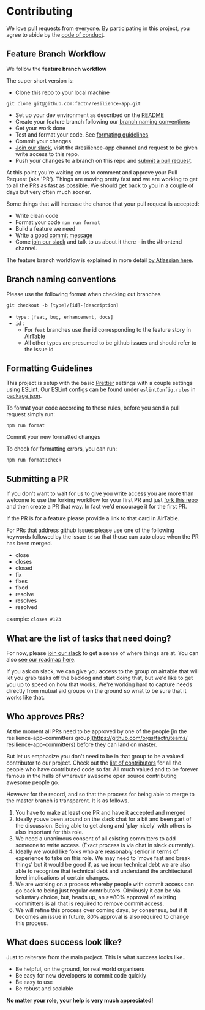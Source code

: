 # Contributing

We love pull requests from everyone. By participating in this project, you
agree to abide by the [code of conduct].

[code of conduct]: /CODE_OF_CONDUCT.md

## Feature Branch Workflow

We follow the **feature branch workflow**

The super short version is:

- Clone this repo to your local machine

```
git clone git@github.com:factn/resilience-app.git
```

- Set up your dev environment as described on the [README](https://github.com/factn/resilience-app/blob/master/README.md)
- Create your feature branch following our [branch naming conventions](#branch-naming-conventions)
- Get your work done
- Test and format your code. See [formating guidelines](#formatting-guidelines)
- Commit your changes
- [Join our slack], visit the #resilience-app channel and request to be given write access to this repo.
- Push your changes to a branch on this repo and [submit a pull request](#submitting-a-pr).

At this point you're waiting on us to comment and approve your Pull Request (aka 'PR'). Things are moving pretty fast and we are working to get to all the PRs as fast as possible. We should get back to you in a couple of days but very often much sooner.

Some things that will increase the chance that your pull request is accepted:

- Write clean code
- Format your code `npm run format`
- Build a feature we need
- Write a [good commit message][commit]
- Come [join our slack] and talk to us about it there - in the #frontend channel.

The feature branch workflow is explained in more detail [by Atlassian here].

[commit]: http://tbaggery.com/2008/04/19/a-note-about-git-commit-messages.html
[pr]: https://github.com/factn/resilience-app/compare
[by atlassian here]: https://www.atlassian.com/git/tutorials/comparing-workflows/feature-branch-workflow
[readme]: https://github.com/factn/resilience-app/blob/master/README.md
[join our slack]: https://rebrand.ly/mutualaid_slack

## Branch naming conventions

Please use the following format when checking out branches

```
git checkout -b [type]/[id]-[description]
```

- `type` : `[feat, bug, enhancement, docs]`
- `id` :
  - For `feat` branches use the id corresponding to the feature story in AirTable
  - All other types are presumed to be github issues and should refer to the issue id

## Formatting Guidelines

This project is setup with the basic [Prettier](https://prettier.io) settings with a couple settings using [ESLint](https://eslint.org/).
Our ESLint configs can be found under `eslintConfig.rules` in [package.json](https://github.com/factn/resilience-app/blob/master/package.json).

To format your code according to these rules, before you send a pull request simply run:

```
npm run format
```

Commit your new formatted changes

To check for formatting errors, you can run:

```
npm run format:check
```

## Submitting a PR

If you don't want to wait for us to give you write access you are more than welcome to use the forking workflow for your first PR and just [fork this repo](https://guides.github.com/activities/forking/) and then create a PR that way.
In fact we'd encourage it for the first PR.

If the PR is for a feature please provide a link to that card in AirTable.

For PRs that address github issues please use one of the following keywords followed by the issue `id` so that those can auto close when the PR has been merged.

- close
- closes
- closed
- fix
- fixes
- fixed
- resolve
- resolves
- resolved

example: `closes #123`

## What are the list of tasks that need doing?

For now, please [join our slack] to get a sense of where things are at. You can also [see our roadmap here](https://airtable.com/invite/l?inviteId=invAIFQQVcucfXfWx&inviteToken=a9ca21ad9b07a25b40d520f6c43855b006dd83b61cdccbb38799dcac551a4b0d).

If you ask on slack, we can give you access to the group on airtable that will let you grab tasks off the backlog and start doing that, but we'd like to get you up to speed on how that works. We're working hard to capture needs directly from mutual aid groups on the ground so wnat to be sure that it works like that.

## Who approves PRs?

At the moment all PRs need to be approved by one of the people [in the resilience-app-committers group](https://github.com/orgs/factn/teams/ resilience-app-committers) before they can land on master.

But let us emphasize you don't need to be in that group to be a valued contributor to our project. Check out the [list of contributors](https://github.com/factn/resilience-app/graphs/contributors) for all the people who have contributed code so far. All much valued and to be forever famous in the halls of wherever awesome open source contributing awesome people go.

However for the record, and so that the process for being able to merge to the master branch is transparent. It is as follows.

1. You have to make at least one PR and have it accepted and merged
2. Ideally youve been around on the slack chat for a bit and been part of the discussion. Being able to get along and 'play nicely' with others is also important for this role.
3. We need a unanimous consent of all existing committers to add someone to write access. (Exact process is via chat in slack currently).
4. Ideally we would like folks who are reasonably senior in terms of experience to take on this role. We may need to 'move fast and break things' but it would be good if, as we incur technical debt we are also able to recognize that technical debt and understand the architectural level implications of certain changes.
5. We are working on a process whereby people with commit access can go back to being just regular contributors. Obviously it can be via voluntary choice, but, heads up, an >=80% approval of existing committers is all that is required to remove commit access.
6. We will refine this process over coming days, by consensus, but if it becomes an issue in future, 80% approval is also required to change this process.

## What does success look like?

Just to reiterate from the main project. This is what success looks like..

- Be helpful, on the ground, for real world organisers
- Be easy for new developers to commit code quickly
- Be easy to use
- Be robust and scalable

**No matter your role, your help is very much appreciated!**
